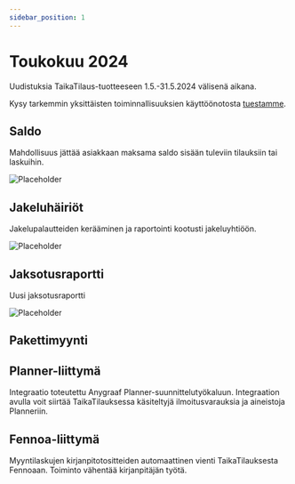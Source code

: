 ```yaml
---
sidebar_position: 1
---
```


# Toukokuu 2024

Uudistuksia TaikaTilaus-tuotteeseen 1.5.-31.5.2024 välisenä aikana.

Kysy tarkemmin yksittäisten toiminnallisuuksien käyttöönotosta [tuestamme](https://taikatilausoy.freshdesk.com/).

## Saldo
Mahdollisuus jättää asiakkaan maksama saldo sisään tuleviin tilauksiin tai laskuihin.

![Placeholder](https://picsum.photos/200/300)

## Jakeluhäiriöt
Jakelupalautteiden kerääminen ja raportointi kootusti jakeluyhtiöön.

![Placeholder](https://picsum.photos/600/300)

## Jaksotusraportti
Uusi jaksotusraportti

![Placeholder](https://picsum.photos/1200/800)

## Pakettimyynti


## Planner-liittymä
Integraatio toteutettu Anygraaf Planner-suunnittelutyökaluun. Integraation avulla voit siirtää TaikaTilauksessa käsiteltyjä ilmoitusvarauksia ja aineistoja Planneriin.

## Fennoa-liittymä
Myyntilaskujen kirjanpitotositteiden automaattinen vienti TaikaTilauksesta Fennoaan. Toiminto vähentää kirjanpitäjän työtä.